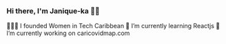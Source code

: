 ### Hi there, I'm Janique-ka 👋🏾

👩🏾‍💻 I founded Women in Tech Caribbean 
🌱 I’m currently learning Reactjs 
🔭 I’m currently working on caricovidmap.com


<!--
**luvi/luvi** is a ✨ _special_ ✨ repository because its `README.md` (this file) appears on your GitHub profile.

Here are some ideas to get you started:

- 🔭 I’m currently working on ...
- 🌱 I’m currently learning ...
- 👯 I’m looking to collaborate on ...
- 🤔 I’m looking for help with ...
- 💬 Ask me about ...
- 📫 How to reach me: ...
- 😄 Pronouns: ...
- ⚡ Fun fact: ...
-->
